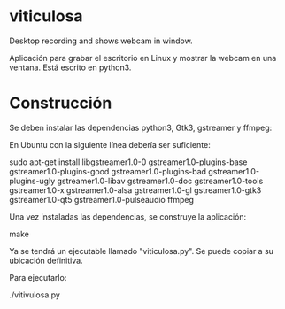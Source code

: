# viticulosa

Desktop recording and shows webcam in window.

Aplicación para grabar el escritorio en Linux y mostrar la webcam en una ventana. Está escrito en python3.

# Construcción

Se deben instalar las dependencias python3, Gtk3, gstreamer y ffmpeg:

En Ubuntu con la siguiente línea debería ser suficiente:

sudo apt-get install libgstreamer1.0-0 gstreamer1.0-plugins-base gstreamer1.0-plugins-good gstreamer1.0-plugins-bad gstreamer1.0-plugins-ugly gstreamer1.0-libav gstreamer1.0-doc gstreamer1.0-tools gstreamer1.0-x gstreamer1.0-alsa gstreamer1.0-gl gstreamer1.0-gtk3 gstreamer1.0-qt5 gstreamer1.0-pulseaudio ffmpeg

Una vez instaladas las dependencias, se construye la aplicación:

make

Ya se tendrá un ejecutable llamado "viticulosa.py". Se puede copiar a su ubicación definitiva.

Para ejecutarlo:

./vitivulosa.py





